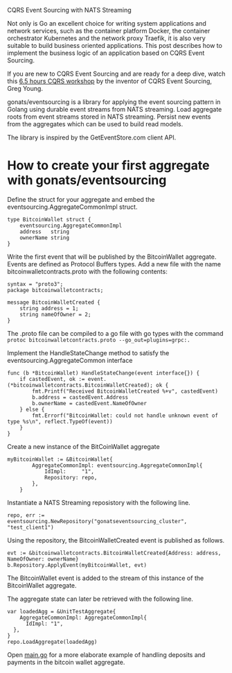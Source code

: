 CQRS Event Sourcing with NATS Streaming

Not only is Go an excellent choice for writing system applications and network services, such as the container platform Docker, the container orchestrator Kubernetes and the network proxy Traefik, it is also very suitable to build business oriented applications. This post describes how to implement the business logic of an application based on CQRS Event Sourcing. 

If you are new to CQRS Event Sourcing and are ready for a deep dive, watch this [6.5 hours CQRS workshop](https://www.youtube.com/watch?v=whCk1Q87_ZI) by the inventor of CQRS Event Sourcing, Greg Young.

gonats/eventsourcing is a library for applying the event sourcing pattern in Golang using durable event streams from NATS streaming. Load aggregate roots from event streams stored in NATS streaming. Persist new events from the aggregates which can be used to build read models. 

The library is inspired by the GetEventStore.com client API. 

# How to create your first aggregate with gonats/eventsourcing
Define the struct for your aggregate and embed the eventsourcing.AggregateCommonImpl struct.
```
type BitcoinWallet struct {
	eventsourcing.AggregateCommonImpl
	address   string
	ownerName string
}
```
Write the first event that will be published by the BitcoinWallet aggregate. Events are defined as Protocol Buffers types. Add a new file with the name bitcoinwalletcontracts.proto with the following contents:
```
syntax = "proto3";
package bitcoinwalletcontracts;

message BitcoinWalletCreated {
    string address = 1;
    string nameOfOwner = 2;
}
```
The .proto file can be compiled to a go file with go types with the command `protoc bitcoinwalletcontracts.proto --go_out=plugins=grpc:.`  

Implement the HandleStateChange method to satisfy the eventsourcing.AggregateCommon interface
```
func (b *BitcoinWallet) HandleStateChange(event interface{}) {
	if castedEvent, ok := event.(*bitcoinwalletcontracts.BitcoinWalletCreated); ok {
		fmt.Printf("Received BitcoinWalletCreated %+v", castedEvent)
		b.address = castedEvent.Address
		b.ownerName = castedEvent.NameOfOwner
	} else {
		fmt.Errorf("BitcoinWallet: could not handle unknown event of type %s\n", reflect.TypeOf(event))
	}
}
```
Create a new instance of the BitCoinWallet aggregate 
```
myBitcoinWallet := &BitcoinWallet{
		AggregateCommonImpl: eventsourcing.AggregateCommonImpl{
			IdImpl:     "1",
			Repository: repo,
		},
	}
```
Instantiate a NATS Streaming reposistory with the following line.
```
repo, err := eventsourcing.NewRepository("gonatseventsourcing_cluster", "test_client1")
```
Using the repository, the BitcoinWalletCreated event is published as follows.
```
evt := &bitcoinwalletcontracts.BitcoinWalletCreated{Address: address, NameOfOwner: ownerName}
b.Repository.ApplyEvent(myBitcoinWallet, evt)
```
The BitcoinWallet event is added to the stream of this instance of the BitcoinWallet aggregate.  

The aggregate state can later be retrieved with the following line.
```
var loadedAgg = &UnitTestAggregate{
  	AggregateCommonImpl: AggregateCommonImpl{
	  IdImpl: "1",
  },
}
repo.LoadAggregate(loadedAgg)
```
Open [main.go](https://github.com/alexandervantrijffel/gonats/blob/master/main.go) for a more elaborate example of handling deposits and payments in the bitcoin wallet aggregate.
